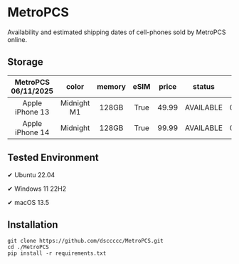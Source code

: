 # MetroPCS
Availability and estimated shipping dates of cell-phones sold by MetroPCS online.
## Storage
|MetroPCS 06/11/2025|color|memory|eSIM|price|status|shipping from|shipping to|
|:--:|:--:|:--:|:--:|:--:|:--:|:--:|:--:|
|Apple iPhone 13|Midnight M1|128GB|True|49.99|AVAILABLE|06/10/2025|06/13/2025|
|Apple iPhone 14|Midnight|128GB|True|99.99|AVAILABLE|06/10/2025|06/13/2025|

## Tested Environment
✔ Ubuntu 22.04

✔ Windows 11 22H2

✔ macOS 13.5
## Installation
```
git clone https://github.com/dsccccc/MetroPCS.git
cd ./MetroPCS
pip install -r requirements.txt
```
